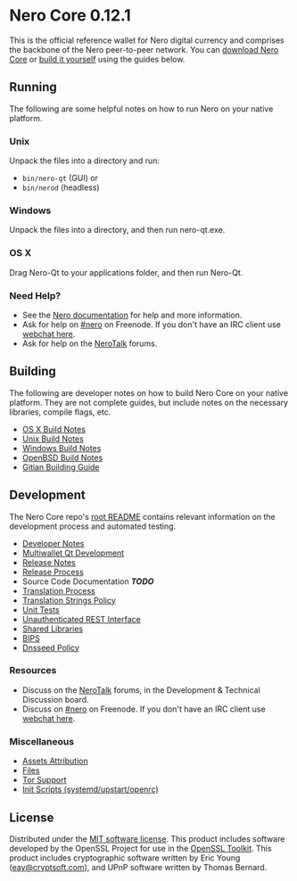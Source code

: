 Nero Core 0.12.1
=====================

This is the official reference wallet for Nero digital currency and comprises the backbone of the Nero peer-to-peer network. You can [download Nero Core](https://www.nero.org/downloads/) or [build it yourself](#building) using the guides below.

Running
---------------------
The following are some helpful notes on how to run Nero on your native platform.

### Unix

Unpack the files into a directory and run:

- `bin/nero-qt` (GUI) or
- `bin/nerod` (headless)

### Windows

Unpack the files into a directory, and then run nero-qt.exe.

### OS X

Drag Nero-Qt to your applications folder, and then run Nero-Qt.

### Need Help?

* See the [Nero documentation](https://nero.atlassian.net/wiki/display/DOC)
for help and more information.
* Ask for help on [#nero](http://webchat.freenode.net?channels=nero) on Freenode. If you don't have an IRC client use [webchat here](http://webchat.freenode.net?channels=nero).
* Ask for help on the [NeroTalk](https://nerotalk.org/) forums.

Building
---------------------
The following are developer notes on how to build Nero Core on your native platform. They are not complete guides, but include notes on the necessary libraries, compile flags, etc.

- [OS X Build Notes](build-osx.md)
- [Unix Build Notes](build-unix.md)
- [Windows Build Notes](build-windows.md)
- [OpenBSD Build Notes](build-openbsd.md)
- [Gitian Building Guide](gitian-building.md)

Development
---------------------
The Nero Core repo's [root README](/README.md) contains relevant information on the development process and automated testing.

- [Developer Notes](developer-notes.md)
- [Multiwallet Qt Development](multiwallet-qt.md)
- [Release Notes](release-notes.md)
- [Release Process](release-process.md)
- Source Code Documentation ***TODO***
- [Translation Process](translation_process.md)
- [Translation Strings Policy](translation_strings_policy.md)
- [Unit Tests](unit-tests.md)
- [Unauthenticated REST Interface](REST-interface.md)
- [Shared Libraries](shared-libraries.md)
- [BIPS](bips.md)
- [Dnsseed Policy](dnsseed-policy.md)

### Resources
* Discuss on the [NeroTalk](https://nerotalk.org/) forums, in the Development & Technical Discussion board.
* Discuss on [#nero](http://webchat.freenode.net/?channels=nero) on Freenode. If you don't have an IRC client use [webchat here](http://webchat.freenode.net/?channels=nero).

### Miscellaneous
- [Assets Attribution](assets-attribution.md)
- [Files](files.md)
- [Tor Support](tor.md)
- [Init Scripts (systemd/upstart/openrc)](init.md)

License
---------------------
Distributed under the [MIT software license](http://www.opensource.org/licenses/mit-license.php).
This product includes software developed by the OpenSSL Project for use in the [OpenSSL Toolkit](https://www.openssl.org/). This product includes
cryptographic software written by Eric Young ([eay@cryptsoft.com](mailto:eay@cryptsoft.com)), and UPnP software written by Thomas Bernard.

